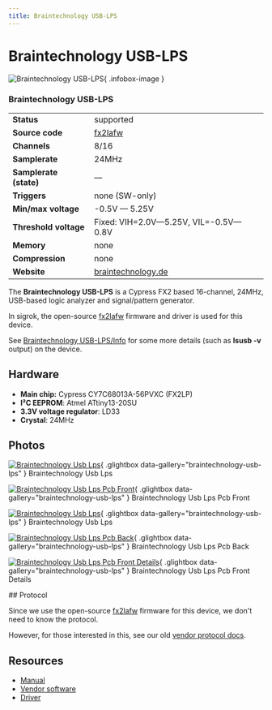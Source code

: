 ```yaml
---
title: Braintechnology USB-LPS
---
```


# Braintechnology USB-LPS

<div class="infobox" markdown>

![Braintechnology USB-LPS](./img/Braintechnology_usb_lps.jpg){ .infobox-image }

### Braintechnology USB-LPS

| | |
|---|---|
| **Status** | supported |
| **Source code** | [fx2lafw](https://github.com/OpenTraceLab/OpenTraceCapture/tree/main/src/hardware/fx2lafw) |
| **Channels** | 8/16 |
| **Samplerate** | 24MHz |
| **Samplerate (state)** | — |
| **Triggers** | none (SW-only) |
| **Min/max voltage** | -0.5V — 5.25V |
| **Threshold voltage** | Fixed: VIH=2.0V—5.25V, VIL=-0.5V—0.8V |
| **Memory** | none |
| **Compression** | none |
| **Website** | [braintechnology.de](http://www.braintechnology.de/webshop/catalog/product_info.php?&amp;products_id=105) |

</div>

The **Braintechnology USB-LPS** is a Cypress FX2 based 16-channel, 24MHz, USB-based logic analyzer and signal/pattern generator.

In sigrok, the open-source [fx2lafw](https://sigrok.org/wiki/Fx2lafw) firmware and driver is used for this device.

See [Braintechnology USB-LPS/Info](https://sigrok.org/wiki/Braintechnology_USB-LPS/Info) for some more details (such as **lsusb -v** output) on the device.

## Hardware
- **Main chip:** Cypress CY7C68013A-56PVXC (FX2LP)
- **I²C EEPROM**: Atmel ATtiny13-20SU
- **3.3V voltage regulator**: LD33
- **Crystal**: 24MHz

## Photos

<div class="photo-grid" markdown>

[![Braintechnology Usb Lps](./img/Braintechnology_usb_lps.jpg)](./img/Braintechnology_usb_lps.jpg "Braintechnology Usb Lps"){ .glightbox data-gallery="braintechnology-usb-lps" }
<span class="caption">Braintechnology Usb Lps</span>

[![Braintechnology Usb Lps Pcb Front](./img/Braintechnology_usb_lps_pcb_front.jpg)](./img/Braintechnology_usb_lps_pcb_front.jpg "Braintechnology Usb Lps Pcb Front"){ .glightbox data-gallery="braintechnology-usb-lps" }
<span class="caption">Braintechnology Usb Lps Pcb Front</span>

[![Braintechnology Usb Lps](./img/Braintechnology_usb_lps.jpg)](./img/Braintechnology_usb_lps.png "Braintechnology Usb Lps"){ .glightbox data-gallery="braintechnology-usb-lps" }
<span class="caption">Braintechnology Usb Lps</span>

[![Braintechnology Usb Lps Pcb Back](./img/Braintechnology_usb_lps_pcb_back.jpg)](./img/Braintechnology_usb_lps_pcb_back.jpg "Braintechnology Usb Lps Pcb Back"){ .glightbox data-gallery="braintechnology-usb-lps" }
<span class="caption">Braintechnology Usb Lps Pcb Back</span>

[![Braintechnology Usb Lps Pcb Front Details](./img/Braintechnology_usb_lps_pcb_front_details.jpg)](./img/Braintechnology_usb_lps_pcb_front_details.jpg "Braintechnology Usb Lps Pcb Front Details"){ .glightbox data-gallery="braintechnology-usb-lps" }
<span class="caption">Braintechnology Usb Lps Pcb Front Details</span>

</div>
## Protocol

Since we use the open-source [fx2lafw](https://sigrok.org/wiki/Fx2lafw) firmware for this device, we don't need to know the protocol.

However, for those interested in this, see our old [vendor protocol docs](https://sigrok.org/wiki/Braintechnology_USB-LPS/Info#Vendor_USB_protocol).

## Resources
- [Manual](http://www.braintechnology.de/downstat18/download.php?file=lps_doc.pdf)
- [Vendor software](http://www.braintechnology.de/downstat18/download.php?file=lpssetup10723.exe)
- [Driver](http://www.braintechnology.de/downstat18/download.php?file=lpsdriver_32_64bit.zip)

